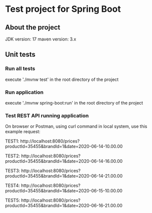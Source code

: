 # Test project for Spring Boot

## About the project

JDK version: 17
maven version: 3.x

## Unit tests

### Run all tests

execute './mvnw test' in the root directory of the project

### Run application

execute './mvnw spring-boot:run' in the root directory of the project

### Test REST API running application

On browser or Postman, using curl command in local system, use this example request:

TEST1: http://localhost:8080/prices?productId=35455&brandId=1&date=2020-06-14-10.00.00

TEST2: http://localhost:8080/prices?productId=35455&brandId=1&date=2020-06-14-16.00.00

TEST3: http://localhost:8080/prices?productId=35455&brandId=1&date=2020-06-14-21.00.00

TEST4: http://localhost:8080/prices?productId=35455&brandId=1&date=2020-06-15-10.00.00

TEST5: http://localhost:8080/prices?productId=35455&brandId=1&date=2020-06-16-21.00.00